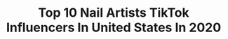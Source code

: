 ---
title: Top 10 Nail Artists TikTok Influencers In United States In 2020
description: >-
  Find top nail artists TikTok influencers in United States in 2020. Most popular hashtags: #ombrenails #nailvideo #nailvideos #nail.
platform: TikTok
profiles:
  - username: "thenailaddict"
    fullname: >-
      Devin Strebler
    location: "United States"
    followers: 153520
    engagement: 1878
    commentsToLikes: 0.008850
    id: ckacg26y4tftm0i782gcohyvm
    verified: false
    hashtags: "#covid19, #nailschallege, #myaesthetic, #thrift"
  - username: "nailthoughts"
    fullname: >-
      nailthoughts
    location: "United States"
    followers: 356792
    engagement: 1520
    commentsToLikes: 0.002814
    id: ck7zo0zb0gs8e0j78rq2f2q8t
    verified: false
    hashtags: "#animalcrossing, #animalcrossingnewhorizons, #stupidlove, #entrpreneur"
  - username: "khaystudio"
    fullname: >-
      Khay💅🏽
    location: "United States"
    followers: 19964
    engagement: 590
    commentsToLikes: 0.003776
    id: ck83k15di8ibp0j78trje4j2u
    verified: false
    hashtags: "#givemeasign, #coronavirus, #bored, #acrylicnails"
  - username: "jadedangbeauty"
    fullname: >-
      jadedangbeauty
    location: "United States"
    followers: 14661
    engagement: 401
    commentsToLikes: 0.006970
    id: ck92t667igjbp0j784c5bm637
    verified: false
    hashtags: "#winter, #balilife, #balitrip, #balitour"
  - username: "nailartistkim"
    fullname: >-
      NailArtistKim
    location: "United States"
    followers: 2540361
    engagement: 1860
    commentsToLikes: 0.007557
    id: ck83k0v6i8fof0j785amip488
    verified: false
    hashtags: "#seashellnails, #manicure, #nailartist, #sugarheart"
  - username: "misstunning"
    fullname: >-
      Miss Stunning
    location: "United States"
    followers: 46372
    engagement: 1762
    commentsToLikes: 0.008338
    id: ck95z30w5cru20j78lnfzadpn
    verified: false
    hashtags: "#foryoupage, #whitenails, #feetnails, #eyeslipsface"
  - username: "dimension.nails"
    fullname: >-
      Dimension Nails
    location: "United States"
    followers: 6633
    engagement: 1145
    commentsToLikes: 0.023011
    id: ck8s5jek7g4x20j78dupywtur
    verified: false
    hashtags: "#theboyismine, #viravideo, #foolsgold, #foru"
  - username: "gaanail"
    fullname: >-
      gaanail
    location: "United States"
    followers: 157770
    engagement: 1804
    commentsToLikes: 0.007006
    id: ck95z2y26cr3r0j78f6qfmf7e
    verified: false
    hashtags: "#nailschallenge, #beauty, #nailvideos, #jewelry"
  - username: "nailedbymo"
    fullname: >-
      Monique Pesina
    location: "United States"
    followers: 211540
    engagement: 1690
    commentsToLikes: 0.002649
    id: ck83k0w4t8fyj0j78nik6no88
    verified: false
    hashtags: "#nail, #fupage, #werkitfromhome, #levelup"
  - username: "monicagarciaaa_"
    fullname: >-
      Monica Garcia
    location: "United States"
    followers: 3269
    engagement: 973
    commentsToLikes: 0.014423
    id: ckacwzzi7v06u0i786f85cc3l
    verified: false
    hashtags: "#onedollar, #smallbuisness, #girlboss, #nail"
---